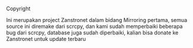 Copyright

Ini merupakan project Zanstronet dalam bidang Mirroring pertama, semua source ini diremake dari scrcpy, dan kami sudah memperbaiki beberapa bug dari scrcpy, database juga sudah diperbaiki, kalian bisa donate ke Zanstronet untuk update terbaru
